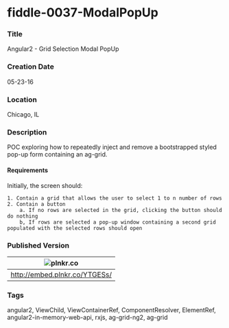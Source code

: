 fiddle-0037-ModalPopUp
======

### Title

Angular2 - Grid Selection Modal PopUp


### Creation Date

05-23-16


### Location

Chicago, IL


### Description

POC exploring how to repeatedly inject and remove a bootstrapped styled pop-up form containing an ag-grid.


#### Requirements

Initially, the screen should:

    1. Contain a grid that allows the user to select 1 to n number of rows
    2. Contain a button
        a. If no rows are selected in the grid, clicking the button should do nothing
        b, If rows are selected a pop-up window containing a second grid populated with the selected rows should open
 

### Published Version

| ![plnkr.co](https://plnkr.co/edit/YTGESs?p=preview) |
| :---: |
| http://embed.plnkr.co/YTGESs/ |

### Tags

angular2, ViewChild, ViewContainerRef, ComponentResolver, ElementRef, angular2-in-memory-web-api, rxjs, ag-grid-ng2, ag-grid
